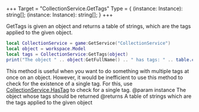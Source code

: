+++
Target = "CollectionService.GetTags"
Type = { (instance: Instance): string[]; (instance: Instance): string[]; }
+++

GetTags is given an object and returns a table of strings, which are the tags applied to the given object.```lualocal CollectionService = game:GetService("CollectionService")local object = workspace.Modellocal tags = CollectionService:GetTags(object)print("The object " .. object:GetFullName() .. " has tags: " .. table.concat(tags, ", "))```This method is useful when you want to do something with multiple tags at once on an object. However, it would be inefficient to use this method to check for the existence of a single tag. For this, use [CollectionService.HasTag](https://developer.roblox.com/api-reference/function/CollectionService/HasTag) to check for a single tag.@param instance The object whose tags should be returned@returns A table of strings which are the tags applied to the given object